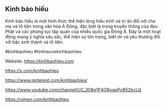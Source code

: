 ## Kinh báo hiếu

Kinh báo hiếu là một hình thức thể hiện lòng hiếu kính và tri ân đối với cha mẹ và tổ tiên trong văn hóa Á Đông, đặc biệt là trong truyền thống của đạo Phật và các phong tục tập quán của nhiều quốc gia Đông Á. Đây là một hoạt động mang ý nghĩa sâu sắc, thể hiện sự tôn trọng, biết ơn và yêu thương đối với bậc sinh thành và tổ tiên.

#kinhbaohieu #timhieuvekinhbaohieu

Website: https://kinhbaohieu.com

https://x.com/kinhbaohieu

https://www.pinterest.com/kinhbaohieu/

https://www.youtube.com/channel/UC_308q1P4ORogpPcB52bcLQ

https://vimeo.com/kinhbaohieu
